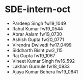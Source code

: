 # SDE-intern-oct

- Pardeep Singh fw19_1049
- Rahul Kumar fw19_0544
- Abrar Aalam fw19_0730
- Ashish Gupta fw20_0771
- Virendra Dwivedi fw17_0499
- Siddharth Bisht pw2_115
- Raj Gupta fw19_1067
- Vineet Kumar Singh fw16_592
- Lakhan Gurnule fw18_0933
- Ajaya Kumar Behera fw19_0841